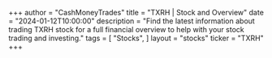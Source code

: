 +++
author = "CashMoneyTrades"
title = "TXRH | Stock and Overview"
date = "2024-01-12T10:00:00"
description = "Find the latest information about trading TXRH stock for a full financial overview to help with your stock trading and investing."
tags = [
"Stocks",
]
layout = "stocks"
ticker = "TXRH"
+++
        


    
        